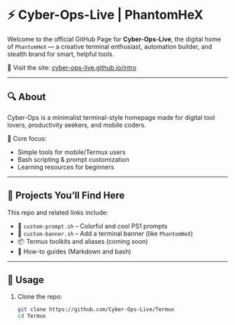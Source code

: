 # ⚡ Cyber-Ops-Live | PhantomHeX

Welcome to the official GitHub Page for **Cyber-Ops-Live**, the digital home of `PhantomHeX` — a creative terminal enthusiast, automation builder, and stealth brand for smart, helpful tools.

🔗 Visit the site: [cyber-ops-live.github.io/intro](https://cyber-ops-live.github.io/intro)

---

## 🔍 About

Cyber-Ops is a minimalist terminal-style homepage made for digital tool lovers, productivity seekers, and mobile coders.

🧠 Core focus:
- Simple tools for mobile/Termux users
- Bash scripting & prompt customization
- Learning resources for beginners

---

## 📂 Projects You’ll Find Here

This repo and related links include:

- 🎨 `custom-prompt.sh` – Colorful and cool PS1 prompts
- 🔐 `custom-banner.sh` – Add a terminal banner (like `PhantomHeX`)
- 📦 Termux toolkits and aliases (coming soon)
- 📘 How-to guides (Markdown and bash)

---

## 🚀 Usage

1. Clone the repo:
   ```bash
   git clone https://github.com/Cyber-Ops-Live/Termux
   cd Termux
